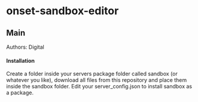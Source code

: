 # onset-sandbox-editor

## Main
Authors: Digital

#### Installation
Create a folder inside your servers package folder called sandbox (or whatever you like), download all files from this repository and place them inside the sandbox folder.
Edit your server_config.json to install sandbox as a package.
